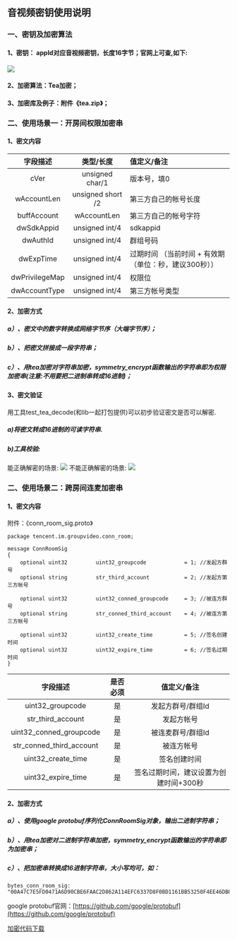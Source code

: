 
## 音视频密钥使用说明
### 一、密钥及加密算法
#### 1、密钥： appId对应音视频密钥，长度16字节；官网上可查,如下:
![](https://zhaoyang21cn.github.io/iLiveSDK_Help/readme_img/audiosig_0.png)
#### 2、加密算法：Tea加密；
#### 3、加密库及例子：附件《tea.zip》；

### 二、使用场景一：开房间权限加密串

#### 1、密文内容

字段描述|类型/长度|值定义/备注
:--:|:--:|:--
cVer|unsigned char/1|版本号，填0
wAccountLen|unsigned short /2|第三方自己的帐号长度
buffAccount|wAccountLen|第三方自己的帐号字符
dwSdkAppid|unsigned int/4|sdkappid
dwAuthId|unsigned int/4|群组号码
dwExpTime|unsigned int/4|过期时间 （当前时间 + 有效期（单位：秒，建议300秒））
dwPrivilegeMap|unsigned int/4|权限位
dwAccountType|unsigned int/4|第三方帐号类型

#### 2、加密方式
##### a）、密文中的数字转换成网络字节序（大端字节序）；
##### b）、把密文拼接成一段字符串；
##### c）、用tea加密对字符串加密，symmetry_encrypt函数输出的字符串即为权限加密串(注意:不用要把二进制串转成16进制)；
#### 3、密文验证
用工具test_tea_decode(和lib一起打包提供)可以初步验证密文是否可以解密.
##### a)将密文转成16进制的可读字符串.
##### b)工具校验:
能正确解密的场景:
![](https://zhaoyang21cn.github.io/iLiveSDK_Help/readme_img/audiosig_1.png)
不能正确解密的场景:
![](https://zhaoyang21cn.github.io/iLiveSDK_Help/readme_img/audiosig_2.png)
### 二、使用场景二：跨房间连麦加密串
#### 1、密文内容
附件：《conn_room_sig.proto》
```
package tencent.im.groupvideo.conn_room;

message ConnRoomSig
{
    optional uint32         uint32_groupcode            = 1; //发起方群号
    optional string         str_third_account           = 2; //发起方第三方帐号

    optional uint32         uint32_conned_groupcode     = 3; //被连方群号
    optional string         str_conned_third_account    = 4; //被连方第三方帐号

    optional uint32         uint32_create_time          = 5; //签名创建时间
    optional uint32         uint32_expire_time          = 6; //签名过期时间
}
```
字段描述|是否必须|值定义/备注
:--:|:--:|:--:
uint32_groupcode|是|发起方群号/群组Id
str_third_account|是|发起方帐号
uint32_conned_groupcode|是|被连麦群号/群组Id
str_conned_third_account|是|被连方帐号
uint32_create_time|是|签名创建时间
uint32_expire_time|是|签名过期时间，建议设置为创建时间+300秒
#### 2、加密方式
##### a）、使用google protobuf序列化ConnRoomSig对象，输出二进制字符串；
##### b）、用tea加密对二进制字符串加密，symmetry_encrypt函数输出的字符串即为加密串；
##### c）、把加密串转换成16进制字符串，大小写均可，如：
```
bytes_conn_room_sig: 
"00A47C7E5FD0471A6D90CBE6FAAC2D862A114EFC6337D8F0BD1161BB53250F4EE46DB0244E8515D58BA7DAED23190484"
```
google protobuf官网：[https://github.com/google/protobuf](https://github.com/google/protobuf)


[加密代码下载](http://dldir1.qq.com/hudongzhibo/ILiveSDK/tea_3.zip)
